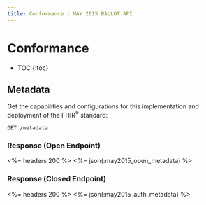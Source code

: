 ```yaml
---
title: Conformance | MAY 2015 BALLOT API
---
```


# Conformance

* TOC
{:toc}

## Metadata

Get the capabilities and configurations for this implementation and deployment of the FHIR<sup>®</sup> standard:

    GET /metadata

### Response (Open Endpoint)

<%= headers 200 %>
<%= json(:may2015_open_metadata) %>

### Response (Closed Endpoint)

<%= headers 200 %>
<%= json(:may2015_auth_metadata) %>
